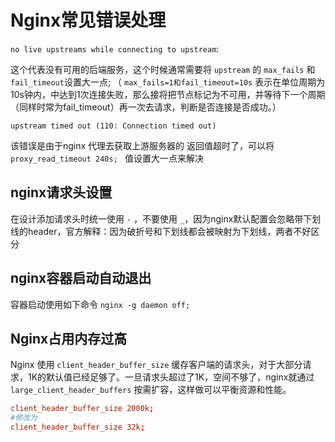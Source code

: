 # Nginx常见错误处理

`no live upstreams while connecting to upstream`:

这个代表没有可用的后端服务，这个时候通常需要将 `upstream` 的 `max_fails` 和 `fail_timeout`设置大一点;
（ `max_fails=1和fail_timeout=10s` 表示在单位周期为10s钟内，中达到1次连接失败，那么接将把节点标记为不可用，并等待下一个周期（同样时常为fail_timeout）再一次去请求，判断是否连接是否成功。）

`upstream timed out (110: Connection timed out)`

该错误是由于nginx 代理去获取上游服务器的 返回值超时了，可以将 `proxy_read_timeout 240s; ` 值设置大一点来解决

## nginx请求头设置

在设计添加请求头时统一使用 `-` ，不要使用 `_`，因为nginx默认配置会忽略带下划线的header，官方解释：因为破折号和下划线都会被映射为下划线，两者不好区分

## nginx容器启动自动退出

容器启动使用如下命令 `nginx -g daemon off;`

## Nginx占用内存过高

Nginx 使用 `client_header_buffer_size` 缓存客户端的请求头，对于大部分请求，1K的默认值已经足够了。一旦请求头超过了1K，空间不够了，nginx就通过 `large_client_header_buffers` 按需扩容，这样做可以平衡资源和性能。

```conf
client_header_buffer_size 2000k;
#修改为
client_header_buffer_size 32k;
```

